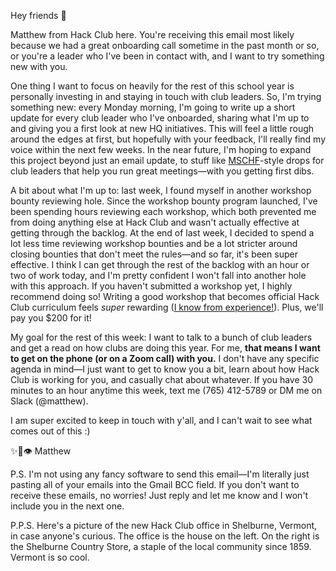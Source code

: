 Hey friends 👋

Matthew from Hack Club here. You're receiving this email most likely because we had a great onboarding call sometime in the past month or so, or you're a leader who I've been in contact with, and I want to try something new with you.

One thing I want to focus on heavily for the rest of this school year is personally investing in and staying in touch with club leaders. So, I'm trying something new: every Monday morning, I'm going to write up a short update for every club leader who I've onboarded, sharing what I'm up to and giving you a first look at new HQ initiatives. This will feel a little rough around the edges at first, but hopefully with your feedback, I'll really find my voice within the next few weeks. In the near future, I'm hoping to expand this project beyond just an email update, to stuff like [MSCHF](https://www.businessinsider.com/mschf-company-behind-viral-jesus-shoes-feet-generator-bull-moon-2020-1)-style drops for club leaders that help you run great meetings—with you getting first dibs.

A bit about what I'm up to: last week, I found myself in another workshop bounty reviewing hole. Since the workshop bounty program launched, I've been spending hours reviewing each workshop, which both prevented me from doing anything else at Hack Club and wasn't actually effective at getting through the backlog. At the end of last week, I decided to spend a lot less time reviewing workshop bounties and be a lot stricter around closing bounties that don't meet the rules—and so far, it's been super effective. I think I can get through the rest of the backlog with an hour or two of work today, and I'm pretty confident I won't fall into another hole with this approach. If you haven't submitted a workshop yet, I highly recommend doing so! Writing a good workshop that becomes official Hack Club curriculum feels *super* rewarding ([I know from experience!](https://workshops.hackclub.com/sound_galaxy/)). Plus, we'll pay you $200 for it!

My goal for the rest of this week: I want to talk to a bunch of club leaders and get a read on how clubs are doing this year. For me, **that means I want to get on the phone (or on a Zoom call) with you.** I don't have any specific agenda in mind—I just want to get to know you a bit, learn about how Hack Club is working for you, and casually chat about whatever. If you have 30 minutes to an hour anytime this week, text me (765) 412-5789 or DM me on Slack (@matthew).

I am super excited to keep in touch with y'all, and I can't wait to see what comes out of this :)

✨🚀👁 Matthew

P.S. I'm not using any fancy software to send this email—I'm literally just pasting all of your emails into the Gmail BCC field. If you don't want to receive these emails, no worries! Just reply and let me know and I won't include you in the next one.

P.P.S. Here's a picture of the new Hack Club office in Shelburne, Vermont, in case anyone's curious. The office is the house on the left. On the right is the Shelburne Country Store, a staple of the local community since 1859. Vermont is so cool.
